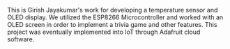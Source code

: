 This is Girish Jayakumar's work for developing a temperature sensor and OLED display. We utilized the ESP8266 Microcontroller and worked with an OLED screen in order to implement a trivia game and other features. This project was eventually implemented into IoT through Adafruit cloud software.
 
